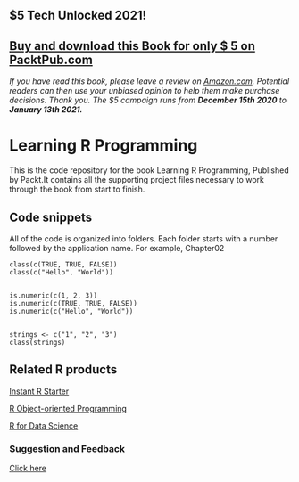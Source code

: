 ## $5 Tech Unlocked 2021!
[Buy and download this Book for only $ 5 on PacktPub.com](https://www.packtpub.com/product/learning-r-programming/9781785889776)
-----
*If you have read this book, please leave a review on [Amazon.com](https://www.amazon.com/gp/product/178588977X).     Potential readers can then use your unbiased opinion to help them make purchase decisions. Thank you. The $5 campaign         runs from __December 15th 2020__ to __January 13th 2021.__*

# Learning R Programming

This is the code repository for the book Learning R Programming, Published by Packt.It contains all the supporting project files necessary to work through the book from start to finish.


## Code snippets
All of the code is organized into folders. Each folder starts with a number followed by the application name. For example, Chapter02
~~~
class(c(TRUE, TRUE, FALSE))
class(c("Hello", "World"))


is.numeric(c(1, 2, 3))
is.numeric(c(TRUE, TRUE, FALSE))
is.numeric(c("Hello", "World"))


strings <- c("1", "2", "3")
class(strings)
~~~

## Related R products

[Instant R Starter](https://www.packtpub.com/big-data-and-business-intelligence/instant-r-starter-instant?utm_source=github&utm_campaign=9781782163503&utm_medium=repository)

[R Object-oriented Programming](https://www.packtpub.com/big-data-and-business-intelligence/r-object-oriented-programming?utm_source=github&utm_medium=repository&utm_campaign=9781783986682)

[R for Data Science](https://www.packtpub.com/big-data-and-business-intelligence/r-data-science?utm_source=github&utm_medium=repository&utm_campaign=9781784390860)

### Suggestion and Feedback 
[Click here](https://docs.google.com/forms/d/e/1FAIpQLSe5qwunkGf6PUvzPirPDtuy1Du5Rlzew23UBp2S-P3wB-GcwQ/viewform)
